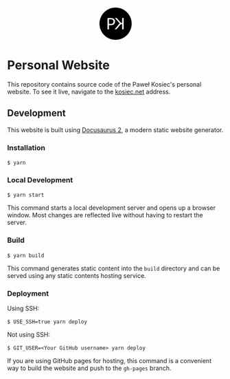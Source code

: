 
<p align="center">
 <img src="https://raw.githubusercontent.com/pkosiec/website/main/src/assets/logo.png" width="75">
</p>

# Personal Website

This repository contains source code of the Paweł Kosiec's personal website. To see it live, navigate to the [kosiec.net](https://kosiec.net) address.

## Development

This website is built using [Docusaurus 2](https://docusaurus.io/), a modern static website generator.

### Installation

```
$ yarn
```

### Local Development

```
$ yarn start
```

This command starts a local development server and opens up a browser window. Most changes are reflected live without having to restart the server.

### Build

```
$ yarn build
```

This command generates static content into the `build` directory and can be served using any static contents hosting service.

### Deployment

Using SSH:

```
$ USE_SSH=true yarn deploy
```

Not using SSH:

```
$ GIT_USER=<Your GitHub username> yarn deploy
```

If you are using GitHub pages for hosting, this command is a convenient way to build the website and push to the `gh-pages` branch.
